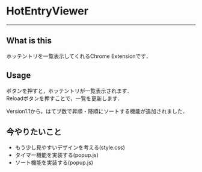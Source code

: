 # HotEntryViewer  

***

## What is this
ホッテントリを一覧表示してくれるChrome Extensionです．  

## Usage
ボタンを押すと，ホッテントリが一覧表示されます．  
Reloadボタンを押すことで，一覧を更新します．

Version1.1から，はてブ数で昇順・降順にソートする機能が追加されました．

## 今やりたいこと
* もう少し見やすいデザインを考える(style.css)
* タイマー機能を実装する(popup.js)
* ソート機能を実装する(popup.js)
